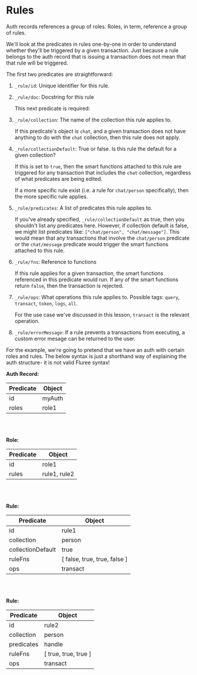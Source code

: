 # Rules

Auth records references a group of roles. Roles, in term, reference a group of rules.

We'll look at the predicates in rules one-by-one in order to understand whether they'll be triggered by a given transaction. Just because a rule belongs to the auth record that is issuing a transaction does not mean that that rule will be triggered.

The first two predicates are straightforward:

1. `_rule/id`: Unique identifier for this rule.
2. `_rule/doc`: Docstring for this rule

   This next predicate is required:

3. `_rule/collection`: The name of the collection this rule applies to.

   If this predicate's object is `chat`, and a given transaction does not have anything to do with the `chat` collection, then this rule does not apply.

4. `_rule/collectionDefault`: True or false. Is this rule the default for a given collection?

   If this is set to `true`, then the smart functions attached to this rule are triggered for any transaction that includes the `chat` collection, regardless of what predicates are being edited.

   If a more specific rule exist (i.e. a rule for `chat/person` specifically), then the more specific rule applies.

5. `_rule/predicates`: A list of predicates this rule applies to.

   If you've already specified, `_rule/collectionDefault` as true, then you shouldn't list any predicates here. However, if collection default is false, we might list predicates like: `["chat/person", "chat/message"]`. This would mean that any transactions that involve the `chat/person` predicate or the `chat/message` predicate would trigger the smart functions attached to this rule.

6. `_rule/fns`: Reference to functions

   If this rule applies for a given transaction, the smart functions referenced in this predicate would run. If any of the smart functions return `false`, then the transaction is rejected.

7. `_rule/ops`: What operations this rule applies to. Possible tags: `query`, `transact`, `token`, `logs`, `all`.

   For the use case we've discussed in this lesson, `transact` is the relevant operation.

8. `_rule/errorMessage`: If a rule prevents a transactions from executing, a custom error mesage can be returned to the user.

For the example, we're going to pretend that we have an auth with certain roles and rules. The below syntax is just a shorthand way of explaining the auth structure- it is not valid Fluree syntax!

**Auth Record:**

| Predicate | Object |
| --------- | ------ |
| id        | myAuth |
| roles     | role1  |

<br/>
<br/>

**Role:**

| Predicate | Object       |
| --------- | ------------ |
| id        | role1        |
| rules     | rule1, rule2 |

<br/>
<br/>

**Rule:**

| Predicate         | Object                       |
| ----------------- | ---------------------------- |
| id                | rule1                        |
| collection        | person                       |
| collectionDefault | true                         |
| ruleFns           | [ false, true, true, false ] |
| ops               | transact                     |

<br/>
<br/>

**Rule:**

| Predicate  | Object               |
| ---------- | -------------------- |
| id         | rule2                |
| collection | person               |
| predicates | handle               |
| ruleFns    | [ true, true, true ] |
| ops        | transact             |
